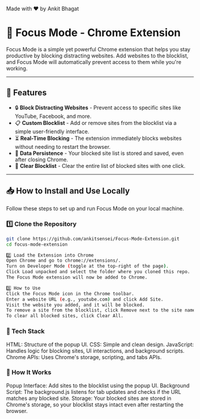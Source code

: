 Made with ❤️ by Ankit Bhagat

# 🚀 Focus Mode - Chrome Extension

Focus Mode is a simple yet powerful Chrome extension that helps you stay productive by blocking distracting websites. Add websites to the blocklist, and Focus Mode will automatically prevent access to them while you're working.

---

## 🌟 **Features**
- 🔒 **Block Distracting Websites** - Prevent access to specific sites like YouTube, Facebook, and more.
- 📋 **Custom Blocklist** - Add or remove sites from the blocklist via a simple user-friendly interface.
- ⏳ **Real-Time Blocking** - The extension immediately blocks websites without needing to restart the browser.
- 📂 **Data Persistence** - Your blocked site list is stored and saved, even after closing Chrome.
- 🧹 **Clear Blocklist** - Clear the entire list of blocked sites with one click.

---


## 📥 **How to Install and Use Locally**

Follow these steps to set up and run Focus Mode on your local machine.

### **1️⃣ Clone the Repository**
```bash
git clone https://github.com/ankitsensei/Focus-Mode-Extension.git
cd focus-mode-extension

2️⃣ Load the Extension into Chrome
Open Chrome and go to chrome://extensions/.
Turn on Developer Mode (toggle at the top-right of the page).
Click Load unpacked and select the folder where you cloned this repo.
The Focus Mode extension will now be added to Chrome.

3️⃣ How to Use
Click the Focus Mode icon in the Chrome toolbar.
Enter a website URL (e.g., youtube.com) and click Add Site.
Visit the website you added, and it will be blocked.
To remove a site from the blocklist, click Remove next to the site name.
To clear all blocked sites, click Clear All.
```

### 🔧 Tech Stack
HTML: Structure of the popup UI.
CSS: Simple and clean design.
JavaScript: Handles logic for blocking sites, UI interactions, and background scripts.
Chrome APIs: Uses Chrome's storage, scripting, and tabs APIs.

### 🚀 How It Works
Popup Interface: Add sites to the blocklist using the popup UI.
Background Script: The background.js listens for tab updates and checks if the URL matches any blocked site.
Storage: Your blocked sites are stored in Chrome's storage, so your blocklist stays intact even after restarting the browser.